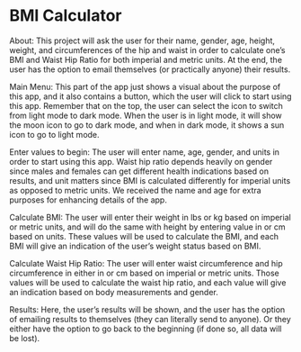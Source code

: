 BMI Calculator
=================================

About:
This project will ask the user for their name, gender, age, height, weight, and circumferences of the hip and waist in order to calculate one’s BMI and Waist Hip Ratio for both imperial and metric units. At the end, the user has the option to email themselves (or practically anyone) their results. 

Main Menu:
This part of the app just shows a visual about the purpose of this app, and it also contains a button, which the user will click to start using this app. Remember that on the top, the user can select the icon to switch from light mode to dark mode. When the user is in light mode, it will show the moon icon to go to dark mode, and when in dark mode, it shows a sun icon to go to light mode. 

Enter values to begin:
The user will enter name, age, gender, and units in order to start using this app. Waist hip ratio depends heavily on gender since males and females can get different health indications based on results, and unit matters since BMI is calculated differently for imperial units as opposed to metric units. We received the name and age for extra purposes for enhancing details of the app.

Calculate BMI:
The user will enter their weight in lbs or kg based on imperial or metric units, and will do the same with height by entering value in or cm based on units. These values will be used to calculate the BMI, and each BMI will give an indication of the user’s weight status based on BMI. 


Calculate Waist Hip Ratio:
The user will enter waist circumference and hip circumference in either in or cm based on imperial or metric units. Those values will be used to calculate the waist hip ratio, and each value will give an indication based on body measurements and gender. 

Results:
Here, the user’s results will be shown, and the user has the option of emailing results to themselves (they can literally send to anyone). Or they either have the option to go back to the beginning (if done so, all data will be lost). 

